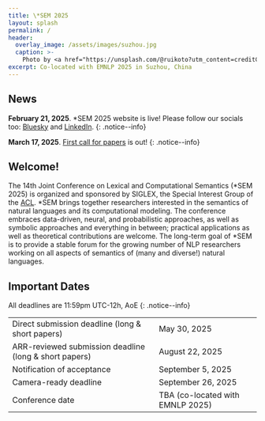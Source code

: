 ```yaml
---
title: \*SEM 2025
layout: splash
permalink: /
header:
  overlay_image: /assets/images/suzhou.jpg
  caption: >-
    Photo by <a href="https://unsplash.com/@ruikoto?utm_content=creditCopyText&utm_medium=referral&utm_source=unsplash">Z. Ruikoto</a> on <a href="https://unsplash.com/photos/an-aerial-view-of-a-city-at-night-ZOA1I3NoGPo?utm_content=creditCopyText&utm_medium=referral&utm_source=unsplash">Unsplash</a>
excerpt: Co-located with EMNLP 2025 in Suzhou, China
---
```


## News

**February 21, 2025**. *SEM 2025 website is live! Please follow our socials too: [Bluesky](https://bsky.app/profile/starsem.bsky.social) and [LinkedIn](https://www.linkedin.com/company/starsem).
{: .notice--info}

**March 17, 2025**. [First call for papers](/cfp) is out!
{: .notice--info}

## Welcome!

The 14th Joint Conference on Lexical and Computational Semantics (*SEM 2025) is organized and sponsored by SIGLEX, the Special Interest Group of the [ACL](https://www.aclweb.org/portal/). *SEM brings together researchers interested in the semantics of natural languages and its computational modeling. The conference embraces data-driven, neural, and probabilistic approaches, as well as symbolic approaches and everything in between; practical applications as well as theoretical contributions are welcome. The long-term goal of *SEM is to provide a stable forum for the growing number of NLP researchers working on all aspects of semantics of (many and diverse!) natural languages.

## Important Dates

All deadlines are 11:59pm UTC-12h, AoE
{: .notice--info}

<table>
  <tbody>
    <tr>
      <td>Direct submission deadline (long & short papers)</td>
      <td>May 30, 2025</td>
    </tr>
    <tr>
      <td>ARR-reviewed submission deadline (long & short papers)</td>
      <td>August 22, 2025</td>
    </tr>
    <tr>
      <td>Notification of acceptance</td>
      <td>September 5, 2025</td>
    </tr>
    <tr>
      <td>Camera-ready deadline</td>
      <td>September 26, 2025</td>
    </tr>
    <tr>
      <td>Conference date</td>
      <td>TBA (co-located with EMNLP 2025)</td>
    </tr>
  </tbody>
</table>

